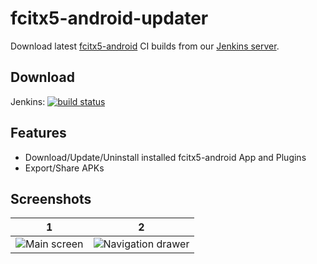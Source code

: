 # fcitx5-android-updater

Download latest [fcitx5-android](https://github.com/fcitx5-android/fcitx5-android) CI builds from our [Jenkins server](https://jenkins.fcitx-im.org/).

## Download

Jenkins: [![build status](https://img.shields.io/jenkins/build.svg?jobUrl=https://jenkins.fcitx-im.org/job/android/job/fcitx5-android-updater/)](https://jenkins.fcitx-im.org/job/android/job/fcitx5-android-updater/)

## Features

- Download/Update/Uninstall installed fcitx5-android App and Plugins
- Export/Share APKs

## Screenshots

|1|2|
|:-:|:-:|
|![Main screen](https://user-images.githubusercontent.com/13914967/233012559-64efd2b7-9a7c-4897-8322-61f98a8dc993.png)|![Navigation drawer](https://user-images.githubusercontent.com/13914967/233012577-b9cdde83-2c04-4374-9459-68f0cc79e39a.png)|

